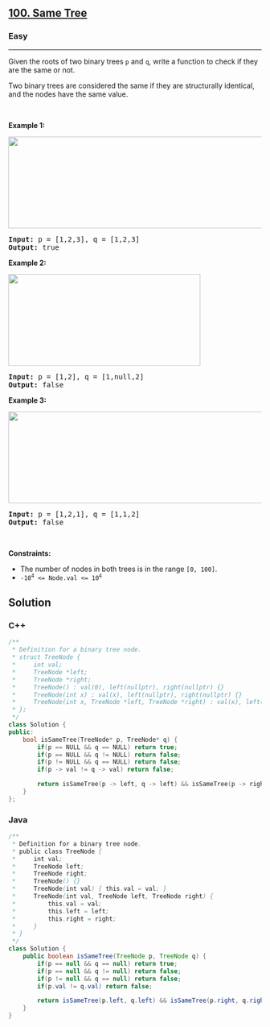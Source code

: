 <h2><a href="https://leetcode.com/problems/same-tree/">100. Same Tree</a></h2><h3>Easy</h3><hr><div><p>Given the roots of two binary trees <code>p</code> and <code>q</code>, write a function to check if they are the same or not.</p>

<p>Two binary trees are considered the same if they are structurally identical, and the nodes have the same value.</p>

<p>&nbsp;</p>
<p><strong class="example">Example 1:</strong></p>
<img alt="" src="https://assets.leetcode.com/uploads/2020/12/20/ex1.jpg" style="width: 622px; height: 182px;">
<pre><strong>Input:</strong> p = [1,2,3], q = [1,2,3]
<strong>Output:</strong> true
</pre>

<p><strong class="example">Example 2:</strong></p>
<img alt="" src="https://assets.leetcode.com/uploads/2020/12/20/ex2.jpg" style="width: 382px; height: 182px;">
<pre><strong>Input:</strong> p = [1,2], q = [1,null,2]
<strong>Output:</strong> false
</pre>

<p><strong class="example">Example 3:</strong></p>
<img alt="" src="https://assets.leetcode.com/uploads/2020/12/20/ex3.jpg" style="width: 622px; height: 182px;">
<pre><strong>Input:</strong> p = [1,2,1], q = [1,1,2]
<strong>Output:</strong> false
</pre>

<p>&nbsp;</p>
<p><strong>Constraints:</strong></p>

<ul>
	<li>The number of nodes in both trees is in the range <code>[0, 100]</code>.</li>
	<li><code>-10<sup>4</sup> &lt;= Node.val &lt;= 10<sup>4</sup></code></li>
</ul>
</div>

## Solution
### C++
```c++
/**
 * Definition for a binary tree node.
 * struct TreeNode {
 *     int val;
 *     TreeNode *left;
 *     TreeNode *right;
 *     TreeNode() : val(0), left(nullptr), right(nullptr) {}
 *     TreeNode(int x) : val(x), left(nullptr), right(nullptr) {}
 *     TreeNode(int x, TreeNode *left, TreeNode *right) : val(x), left(left), right(right) {}
 * };
 */
class Solution {
public:
    bool isSameTree(TreeNode* p, TreeNode* q) {
        if(p == NULL && q == NULL) return true;
        if(p == NULL && q != NULL) return false;
        if(p != NULL && q == NULL) return false;
        if(p -> val != q -> val) return false;

        return isSameTree(p -> left, q -> left) && isSameTree(p -> right, q -> right);
    }
};
```

### Java
```java
/**
 * Definition for a binary tree node.
 * public class TreeNode {
 *     int val;
 *     TreeNode left;
 *     TreeNode right;
 *     TreeNode() {}
 *     TreeNode(int val) { this.val = val; }
 *     TreeNode(int val, TreeNode left, TreeNode right) {
 *         this.val = val;
 *         this.left = left;
 *         this.right = right;
 *     }
 * }
 */
class Solution {
    public boolean isSameTree(TreeNode p, TreeNode q) {
        if(p == null && q == null) return true;
        if(p == null && q != null) return false;
        if(p != null && q == null) return false;
        if(p.val != q.val) return false;

        return isSameTree(p.left, q.left) && isSameTree(p.right, q.right);
    }
}
```
